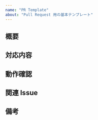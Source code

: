 ```yaml
---
name: "PR Template"
about: "Pull Request 用の基本テンプレート"
---
```


## 概要
<!-- どんな変更をしたのか簡潔に -->

## 対応内容
<!-- 修正・追加した具体的な内容 -->

## 動作確認
<!-- 確認手順やテスト内容を記載 -->

## 関連 Issue
<!-- 関連する Issue 番号があれば #123 のように記載 -->

## 備考
<!-- その他共有事項があれば -->
